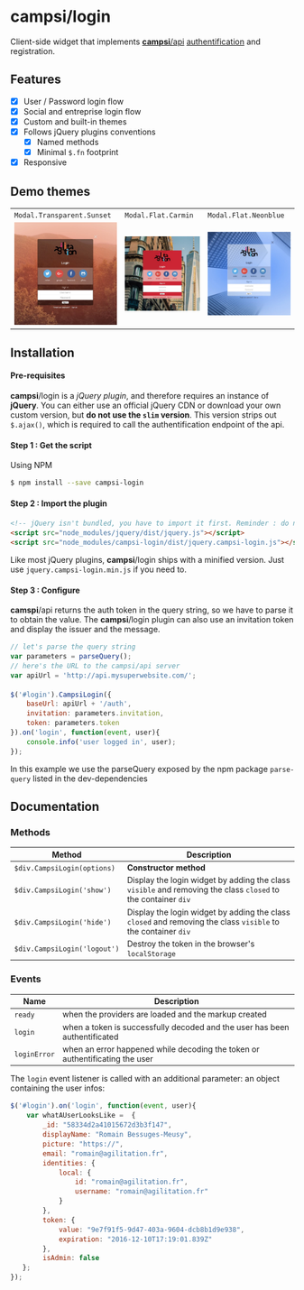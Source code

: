 # campsi/login
Client-side widget that implements [**campsi**/api](https://github.com/campsi/api) [authentification](https://github.com/campsi/api#authentification--authorization) and registration.

## Features
- [x] User / Password login flow 
- [x] Social and entreprise login flow
- [x] Custom and built-in themes
- [x] Follows jQuery plugins conventions
  - [x] Named methods
  - [x] Minimal `$.fn` footprint
- [x] Responsive

## Demo themes

|    |      |      |
|----| ---- | ---- |
`Modal.Transparent.Sunset` | `Modal.Flat.Carmin` | `Modal.Flat.Neonblue` |
![](docs/images/modal.transparent.sunset.jpg?raw=true) | ![](docs/images/modal.flat.carmin.jpg?raw=true) | ![](docs/images/modal.transparent.neonblue.jpg?raw=true) |

## Installation
#### Pre-requisites
**campsi**/login is a *jQuery plugin*, and therefore requires an instance of **jQuery**. You can either use an official jQuery CDN or download your own custom version, but **do not use the `slim` version**. This version strips out `$.ajax()`, which is required to call the authentification endpoint of the api. 

#### Step 1 : Get the script
Using NPM
```sh
$ npm install --save campsi-login
```
#### Step 2 : Import the plugin 
```html
<!-- jQuery isn't bundled, you have to import it first. Reminder : do not use the slim version -->
<script src="node_modules/jquery/dist/jquery.js"></script>
<script src="node_modules/campsi-login/dist/jquery.campsi-login.js"></script>
```

Like most jQuery plugins, **campsi**/login ships with a minified version. Just use `jquery.campsi-login.min.js` if you need to.

#### Step 3 : Configure

**camspi**/api returns the auth token in the query string, so we have to parse it to obtain the value. The **campsi**/login plugin can also use an invitation token and display the issuer and the message.
```javascript
// let's parse the query string
var parameters = parseQuery();
// here's the URL to the campsi/api server
var apiUrl = 'http://api.mysuperwebsite.com/';

$('#login').CampsiLogin({
    baseUrl: apiUrl + '/auth',
    invitation: parameters.invitation,
    token: parameters.token
}).on('login', function(event, user){
    console.info('user logged in', user);
});
```
In this example we use the parseQuery exposed by the npm package `parse-query` listed in the dev-dependencies
## Documentation
### Methods

| Method          |  Description                                                                    |
|---------------- | ------------------------------------------------------------------------------- |
| `$div.CampsiLogin(options)` |  **Constructor method**|
| `$div.CampsiLogin('show')`|  Display the login widget by adding the class `visible` and removing the class `closed` to the container `div` |
| `$div.CampsiLogin('hide')`| Display the login widget by adding the class `closed` and removing the class `visible` to the container `div`|
| `$div.CampsiLogin('logout')`|  Destroy the token in the browser's `localStorage` |

### Events

| Name            |          Description                                                            |
|---------------- | ------------------------------------------------------------------------------- |
| `ready`         | when the providers are loaded and the markup created                            |
| `login`         | when a token is successfully decoded and the user has been authentificated      |
| `loginError`    | when an error happened while decoding the token or authentificating the user    |

The `login` event listener is called with an additional parameter: an object containing the user infos:

```javascript
$('#login').on('login', function(event, user){
    var whatAUserLooksLike =  {
        _id: "58334d2a41015672d3b3f147",
        displayName: "Romain Bessuges-Meusy",
        picture: "https://",
        email: "romain@agilitation.fr",
        identities: {
            local: {
                id: "romain@agilitation.fr",
                username: "romain@agilitation.fr"
            }
        },
        token: {
            value: "9e7f91f5-9d47-403a-9604-dcb8b1d9e938",
            expiration: "2016-12-10T17:19:01.839Z"
        },
        isAdmin: false
   };
});
```
